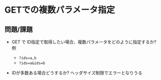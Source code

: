 # GETでの複数パラメータ指定

## 問題/課題

- GET で ID指定で取得したい場合、複数パラメータをどのように指定するか?
  例
    - `?ids=a,b`
    - `?ids=a&ids=b`
    
 - IDが多数ある場合どうするか? ヘッダサイズ制限でエラーとなりうる
 
 
    
     
